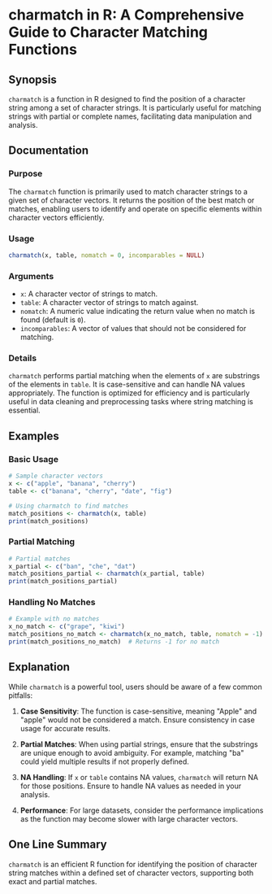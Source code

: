 <!--
Meta Description: # charmatch in R: A Comprehensive Guide to Character Matching Functions ## Synopsis `charmatch` is a function in R designed to find the position of a ...
Meta Keywords: charmatch, character, matches, table, matching
-->

# charmatch in R: A Comprehensive Guide to Character Matching Functions

## Synopsis
`charmatch` is a function in R designed to find the position of a character string among a set of character strings. It is particularly useful for matching strings with partial or complete names, facilitating data manipulation and analysis.

## Documentation

### Purpose
The `charmatch` function is primarily used to match character strings to a given set of character vectors. It returns the position of the best match or matches, enabling users to identify and operate on specific elements within character vectors efficiently.

### Usage
```R
charmatch(x, table, nomatch = 0, incomparables = NULL)
```

### Arguments
- `x`: A character vector of strings to match.
- `table`: A character vector of strings to match against.
- `nomatch`: A numeric value indicating the return value when no match is found (default is `0`).
- `incomparables`: A vector of values that should not be considered for matching.

### Details
`charmatch` performs partial matching when the elements of `x` are substrings of the elements in `table`. It is case-sensitive and can handle NA values appropriately. The function is optimized for efficiency and is particularly useful in data cleaning and preprocessing tasks where string matching is essential.

## Examples

### Basic Usage
```R
# Sample character vectors
x <- c("apple", "banana", "cherry")
table <- c("banana", "cherry", "date", "fig")

# Using charmatch to find matches
match_positions <- charmatch(x, table)
print(match_positions)
```

### Partial Matching
```R
# Partial matches
x_partial <- c("ban", "che", "dat")
match_positions_partial <- charmatch(x_partial, table)
print(match_positions_partial)
```

### Handling No Matches
```R
# Example with no matches
x_no_match <- c("grape", "kiwi")
match_positions_no_match <- charmatch(x_no_match, table, nomatch = -1)
print(match_positions_no_match)  # Returns -1 for no match
```

## Explanation
While `charmatch` is a powerful tool, users should be aware of a few common pitfalls:

1. **Case Sensitivity**: The function is case-sensitive, meaning "Apple" and "apple" would not be considered a match. Ensure consistency in case usage for accurate results.

2. **Partial Matches**: When using partial strings, ensure that the substrings are unique enough to avoid ambiguity. For example, matching "ba" could yield multiple results if not properly defined.

3. **NA Handling**: If `x` or `table` contains NA values, `charmatch` will return NA for those positions. Ensure to handle NA values as needed in your analysis.

4. **Performance**: For large datasets, consider the performance implications as the function may become slower with large character vectors.

## One Line Summary
`charmatch` is an efficient R function for identifying the position of character string matches within a defined set of character vectors, supporting both exact and partial matches.